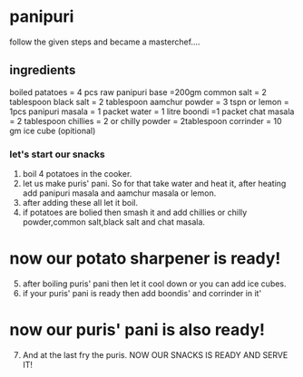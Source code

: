 # panipuri

follow the given steps and became a masterchef....

## ingredients
boiled patatoes = 4 pcs 
raw panipuri base =200gm
common salt = 2 tablespoon
black salt = 2 tablespoon
aamchur powder = 3 tspn or 
lemon = 1pcs
panipuri masala = 1 packet
water = 1 litre
boondi =1 packet
chat masala = 2 tablespoon
chillies = 2 or 
chilly powder = 2tablespoon
corrinder = 10 gm
ice cube (opitional)

### let's start our snacks

1) boil 4 potatoes in the cooker.
2) let us make puris' pani. So for that take water and heat it, after heating add panipuri masala and aamchur masala or lemon.
3) after adding these all let it boil.
4) if potatoes are bolied then smash it and add chillies or chilly powder,common salt,black salt and chat masala.
# now our potato sharpener is ready!
5) after boiling puris' pani then let it cool down or you can add ice cubes.
6) if your puris' pani is ready then add boondis' and corrinder in it'
# now our puris' pani is also ready!
7) And at the last fry the puris.
                                                   NOW OUR SNACKS IS READY AND SERVE IT! 
                                                           
                                                            















